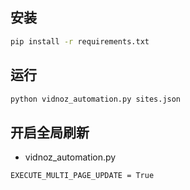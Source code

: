 ## 安装

```bash
pip install -r requirements.txt
```

## 运行

```bash
python vidnoz_automation.py sites.json
```

## 开启全局刷新

- vidnoz_automation.py

```bash
EXECUTE_MULTI_PAGE_UPDATE = True
```
